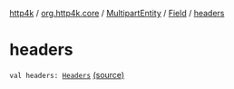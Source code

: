 [http4k](../../../index.md) / [org.http4k.core](../../index.md) / [MultipartEntity](../index.md) / [Field](index.md) / [headers](./headers.md)

# headers

`val headers: `[`Headers`](../../-headers.md) [(source)](https://github.com/http4k/http4k/blob/master/http4k-multipart/src/main/kotlin/org/http4k/core/MultipartFormBody.kt#L23)